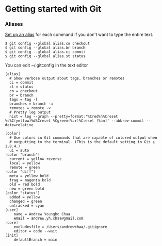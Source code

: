 # Getting started with Git


### Aliases

[Set up an alias](https://git-scm.com/book/en/v2/Git-Basics-Git-Aliases) for each command if you don't want to type the entire text.

    $ git config --global alias.co checkout
    $ git config --global alias.br branch
    $ git config --global alias.ci commit
    $ git config --global alias.st status


You can edit ~/.gitconfig in the text editor

    [alias]
      # Show verbose output about tags, branches or remotes
      ci = commit
      st = status
      co = checkout
      br = branch
      tags = tag -l
      branches = branch -a
      remotes = remote -v
      # Pretty log output
      hist = log --graph --pretty=format:'%Cred%h%Creset %s%C(yellow)%d%Creset %Cgreen(%cr)%Creset [%an]' --abbrev-commit --date=relative

    [color]
      # Use colors in Git commands that are capable of colored output when
      # outputting to the terminal. (This is the default setting in Git ≥ 1.8.4.)
      ui = auto
    [color "branch"]
      current = yellow reverse
      local = yellow
      remote = green
    [color "diff"]
      meta = yellow bold
      frag = magenta bold
      old = red bold
      new = green bold
    [color "status"]
      added = yellow
      changed = green
      untracked = cyan
    [user]
        name = Andrew Youngho Chaa
        email = andrew.yh.chaa@gmail.com
    [core]
        excludesfile = /Users/andrewchaa/.gitignore
        editor = code --wait
    [init]
        defaultBranch = main
